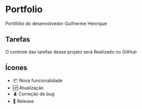 # Portfolio

Portifólio do desenvolvedor Guilherme Henrique 

## Tarefas

O controle das tarefas desse projeto será Realizado no GitHub
 

## Ícones

- :package: Nova funcionalidade
- :up: Atualização
- :beetle: Correção de bug
- :checkered_flag: Release